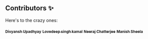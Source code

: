 ## Contributors ✨

Here's to the crazy ones:

<a href="https://github.com/DuP-491"><sub><b>Divyansh Upadhyay</b></sub></a>
<a href="https://github.com/dev-lovedeep"><sub><b>Lovedeep singh kamal</b></sub></a>
<a href="https://github.com/NeerajChatterjee"><sub><b>Neeraj Chatterjee</b></sub></a>
<a href="https://github.com/ManishSheela"><sub><b>Manish Sheela</b></sub></a>